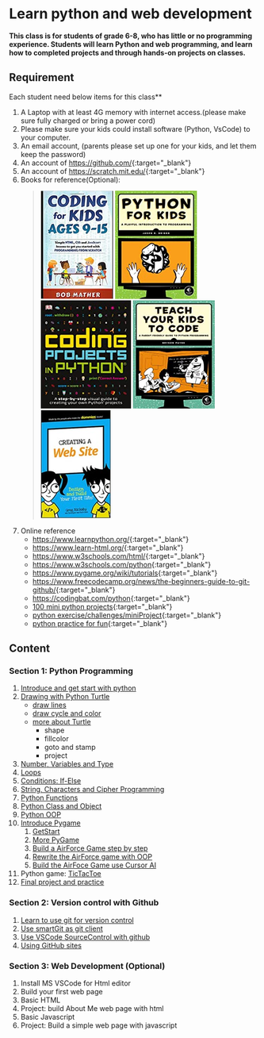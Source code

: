 # Learn python and web development

**This class is for students of grade 6-8, who has little or no programming experience.
Students will learn Python and web programming, and learn how to completed projects and through hands-on projects on classes.**


## Requirement

 Each student need  below items for this class**

1. A Laptop with at least 4G memory with internet access.(please make sure fully charged or bring a power cord)
2. Please make sure your kids could install software (Python, VsCode) to your computer.
3. An email account, (parents please set up one for your kids, and let them keep the password)
4. An account of <https://github.com/>{:target="_blank"}
5. An account of <https://scratch.mit.edu/>{:target="_blank"}
6. Books for reference(Optional):
   > ![](../images/Coding_for_kids_.jpg) ![](../images/image4.png) ![](../images/image1.png) ![](../images/image8.png)   ![](../images/CreatingAWebSite.jpg)
7. Online reference
   - <https://www.learnpython.org/>{:target="_blank"}
   - <https://www.learn-html.org/>{:target="_blank"}
   - <https://www.w3schools.com/html/>{:target="_blank"}
   - <https://www.w3schools.com/python>{:target="_blank"}
   - <https://www.pygame.org/wiki/tutorials>{:target="_blank"}
   - <https://www.freecodecamp.org/news/the-beginners-guide-to-git-github/>{:target="_blank"}
   - <https://codingbat.com/python>{:target="_blank"}
   - [100 mini python projects](https://github.com/Python-World/python-mini-projects){:target="_blank"}
   - [python exercise/challenges/miniProject](https://www.w3resource.com/python-exercises/){:target="_blank"}
   - [python practice for fun](https://edabit.com/challenges/python3){:target="_blank"}

## Content

### Section 1: Python Programming

1. [Introduce and get start with python](2_LearnPython/01.GetStartWithPython.md)
2. [Drawing with Python Turtle](./2_LearnPython/02.1_DrawingWithPythonTurtle.md)
   - [draw lines](./2_LearnPython/02.1_DrawingWithPythonTurtle.md)
   - [draw cycle and color](./2_LearnPython/02.2_Turtle_DrawCycleAndColor.md)
   - [more about Turtle](./2_LearnPython/02.4_Turtle_more.md)
     - shape
     - fillcolor
     - goto and stamp
     - project
3. [Number, Variables and Type](2_LearnPython/03.Number_and_Variables.md)
4. [Loops](2_LearnPython/04.Loop.md)
5. [Conditions: If-Else](./2_LearnPython/05_If_Else.md)
6. [String, Characters and Cipher Programming](2_LearnPython/06.StringAndCharacter.md)
7. [Python Functions](2_LearnPython/07.Functions.md)
8. [Python Class and Object](./2_LearnPython/08_Python_Class_and_Object.md)
9. [Python OOP](./2_LearnPython/09.PythonOOP.md)
10. [Introduce Pygame](./2_LearnPython/10.1.PyGame01.md)
    1. [GetStart](./2_LearnPython/10.1.PyGame01.md)
    2. [More PyGame](./2_LearnPython/10.2.PyGame02.md)
    3. [Build a AirForce Game step by step](https://stoneskin.github.io/AirForce/#part-1-build-game-with-basic-game-loop-and-basic-game-object)
    5. [Rewrite the AirForce game with OOP](https://stoneskin.github.io/AirForce/Part2_OOO.html#part2-rewrite-the-game-with-oop)
    6. [Build the AirFoce Game use Cursor AI](https://stoneskin.github.io/AirForce/CursorExample/#part3-example-of-using-cursor-ai-to-build-a-shotting-game)
11. Python game: [TicTacToe](./2_LearnPython/11.TicTacToe.md)
12. [Final project and practice](2_LearnPython/12.FinalProject.md)

<!--
### Section 2: Basic Data Structure and Algorithms

1. Data Structure
   - [list](3_Algorithm/3.1_list.md)
   - Tuples
   - Dictionaries
   - Sets
   - Stacks
   - Queue
   - Tree
   - Linked List
2. Problem solving with algorithms
   - Simulation
   - Basic Complete Search
   - Search with Recursion
   - Sorting problem
-->

### Section 2: Version control with Github

1. [Learn to use git for version control](../Tools/Git.01-LearnToUseGitForVersionControl.md)
2. [Use smartGit as git client](../Tools/Git.02-UserSmartGitAsGitClient.md)
3. [Use VSCode SourceControl with github](./4_Github/4.1_GithubAndVSCode.md)
4. [Using GitHub sites](../Tools/Git.03-UseGitHubSite.md)

<!--### Section 3: Project Planing Practice

- [Project: Plan and build your own Project with scratch](0_projectPlan/index.md)
</-->

### Section 3: Web Development (Optional)

1. Install MS VSCode for Html editor
2. Build your first web page
3. Basic HTML
4. Project: build About Me web page with html
5. Basic Javascript
6. Project: Build a simple web page with javascript
